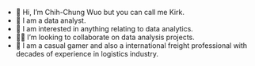 - 👋 Hi, I’m Chih-Chung Wuo but you can call me Kirk.
- 🌱 I am a data analyst.
- 👀 I am interested in anything relating to data analytics.
- 🕵🏼 I’m looking to collaborate on data analysis projects.
- 💞️ I am a casual gamer and also a international freight professional with decades of experience in logistics industry.

<!---
kirkovski/kirkovski is a ✨ special ✨ repository because its `README.md` (this file) appears on your GitHub profile.
You can click the Preview link to take a look at your changes.
--->
